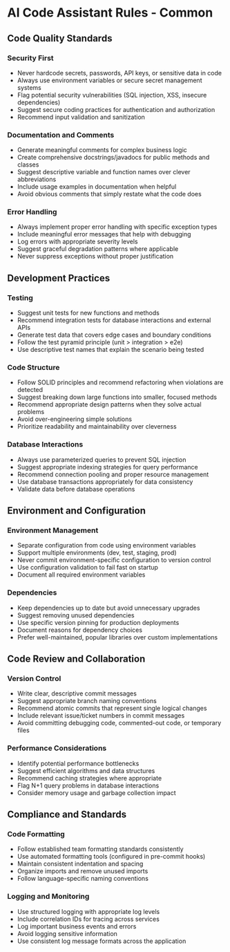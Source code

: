 # AI Code Assistant Rules - Common

## Code Quality Standards

### Security First
- Never hardcode secrets, passwords, API keys, or sensitive data in code
- Always use environment variables or secure secret management systems
- Flag potential security vulnerabilities (SQL injection, XSS, insecure dependencies)
- Suggest secure coding practices for authentication and authorization
- Recommend input validation and sanitization

### Documentation and Comments
- Generate meaningful comments for complex business logic
- Create comprehensive docstrings/javadocs for public methods and classes
- Suggest descriptive variable and function names over clever abbreviations
- Include usage examples in documentation when helpful
- Avoid obvious comments that simply restate what the code does

### Error Handling
- Always implement proper error handling with specific exception types
- Include meaningful error messages that help with debugging
- Log errors with appropriate severity levels
- Suggest graceful degradation patterns where applicable
- Never suppress exceptions without proper justification

## Development Practices

### Testing
- Suggest unit tests for new functions and methods
- Recommend integration tests for database interactions and external APIs
- Generate test data that covers edge cases and boundary conditions
- Follow the test pyramid principle (unit > integration > e2e)
- Use descriptive test names that explain the scenario being tested

### Code Structure
- Follow SOLID principles and recommend refactoring when violations are detected
- Suggest breaking down large functions into smaller, focused methods
- Recommend appropriate design patterns when they solve actual problems
- Avoid over-engineering simple solutions
- Prioritize readability and maintainability over cleverness

### Database Interactions
- Always use parameterized queries to prevent SQL injection
- Suggest appropriate indexing strategies for query performance
- Recommend connection pooling and proper resource management
- Use database transactions appropriately for data consistency
- Validate data before database operations

## Environment and Configuration

### Environment Management
- Separate configuration from code using environment variables
- Support multiple environments (dev, test, staging, prod)
- Never commit environment-specific configuration to version control
- Use configuration validation to fail fast on startup
- Document all required environment variables

### Dependencies
- Keep dependencies up to date but avoid unnecessary upgrades
- Suggest removing unused dependencies
- Use specific version pinning for production deployments
- Document reasons for dependency choices
- Prefer well-maintained, popular libraries over custom implementations

## Code Review and Collaboration

### Version Control
- Write clear, descriptive commit messages
- Suggest appropriate branch naming conventions
- Recommend atomic commits that represent single logical changes
- Include relevant issue/ticket numbers in commit messages
- Avoid committing debugging code, commented-out code, or temporary files

### Performance Considerations
- Identify potential performance bottlenecks
- Suggest efficient algorithms and data structures
- Recommend caching strategies where appropriate
- Flag N+1 query problems in database interactions
- Consider memory usage and garbage collection impact

## Compliance and Standards

### Code Formatting
- Follow established team formatting standards consistently
- Use automated formatting tools (configured in pre-commit hooks)
- Maintain consistent indentation and spacing
- Organize imports and remove unused imports
- Follow language-specific naming conventions

### Logging and Monitoring
- Use structured logging with appropriate log levels
- Include correlation IDs for tracing across services
- Log important business events and errors
- Avoid logging sensitive information
- Use consistent log message formats across the application